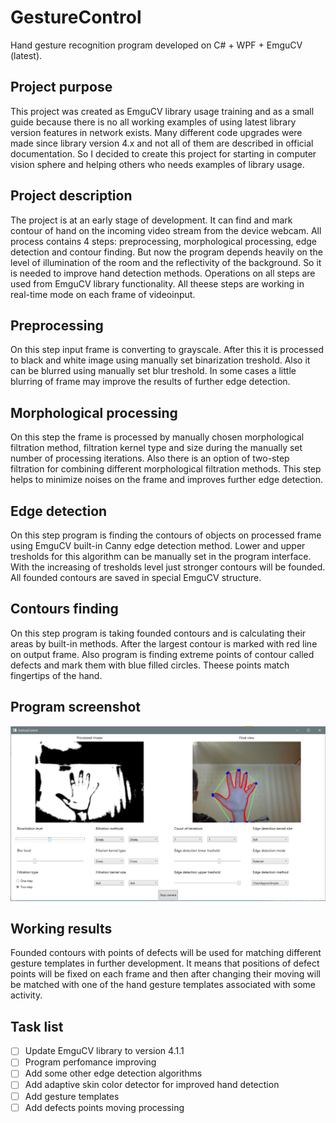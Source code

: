 # GestureControl
Hand gesture recognition program developed on C# + WPF + EmguCV (latest).

## Project purpose
This project was created as EmguCV library usage training and as a small guide because there is no all working examples of using latest library version features in network exists.
Many different code upgrades were made since library version 4.x and not all of them are described in official documentation. So I decided to create this project for starting in computer vision sphere and helping others who needs examples of library usage.

## Project description
The project is at an early stage of development. It can find and mark contour of hand on the incoming video stream from the device webcam. All process contains 4 steps: preprocessing, morphological processing, edge detection and contour finding.
But now the program depends heavily on the level of illumination of the room and the reflectivity of the background. So it is needed to improve hand detection methods.
Operations on all steps are used from EmguCV library functionality. All theese steps are working in real-time mode on each frame of videoinput.

## Preprocessing
On this step input frame is converting to grayscale. After this it is processed to black and white image using manually set binarization treshold. Also it can be blurred using manually set blur treshold. In some cases a little blurring of frame may improve the results of further edge detection.

## Morphological processing
On this step the frame is processed by manually chosen morphological filtration method, filtration kernel type and size during the manually set number of processing iterations. Also there is an option of two-step filtration for combining different morphological filtration methods.
This step helps to minimize noises on the frame and improves further edge detection.

## Edge detection
On this step program is finding the contours of objects on processed frame using EmguCV built-in Canny edge detection method. Lower and upper tresholds for this algorithm can be manually set in the program interface. With the increasing of tresholds level just stronger contours will be founded.
All founded contours are saved in special EmguCV structure.

## Contours finding
On this step program is taking founded contours and is calculating their areas by built-in methods. After the largest contour is marked with red line on output frame. Also program is finding extreme points of contour called defects and mark them with blue filled circles. Theese points match fingertips of the hand.

## Program screenshot
![alt text](https://github.com/OverchenkoDev/GestureControl/blob/master/main_screen.jpg)

## Working results
Founded contours with points of defects will be used for matching different gesture templates in further development. It means that positions of defect points will be fixed on each frame and then after changing their moving will be matched with one of the hand gesture templates associated with some activity.

## Task list
- [ ] Update EmguCV library to version 4.1.1
- [ ] Program perfomance improving
- [ ] Add some other edge detection algorithms
- [ ] Add adaptive skin color detector for improved hand detection
- [ ] Add gesture templates
- [ ] Add defects points moving processing
